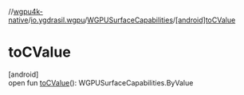 //[wgpu4k-native](../../../index.md)/[io.ygdrasil.wgpu](../index.md)/[WGPUSurfaceCapabilities](index.md)/[[android]toCValue]([android]to-c-value.md)

# toCValue

[android]\
open fun [toCValue]([android]to-c-value.md)(): WGPUSurfaceCapabilities.ByValue